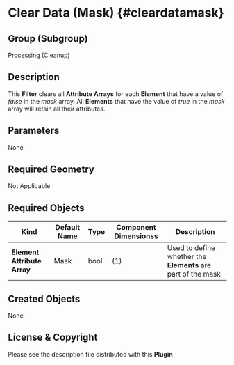 Clear Data (Mask) {#cleardatamask}
=============

## Group (Subgroup) ##
Processing (Cleanup)

## Description ##
This **Filter** clears all **Attribute Arrays** for each **Element** that have a value of *false* in the _mask_ array.  All **Elements** that have the value of *true* in the _mask_ array will retain all their attributes.

## Parameters ##
None

## Required Geometry ##
Not Applicable

## Required Objects ##
| Kind | Default Name | Type | Component Dimensionss | Description |
|------|--------------|-------------|---------|-----|
| **Element Attribute Array** | Mask | bool | (1) | Used to define whether the **Elements** are part of the mask  |

## Created Objects ##
None


## License & Copyright ##

Please see the description file distributed with this **Plugin**


